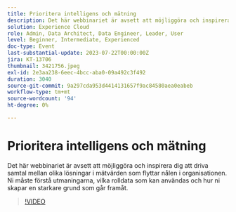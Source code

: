 ```yaml
---
title: Prioritera intelligens och mätning
description: Det här webbinariet är avsett att möjliggöra och inspirera dig att driva samtal mellan olika lösningar i mätvärden som flyttar nålen i organisationen. Ni måste förstå utmaningarna, vilka rolldata som kan användas och hur ni skapar en starkare grund som går framåt.
solution: Experience Cloud
role: Admin, Data Architect, Data Engineer, Leader, User
level: Beginner, Intermediate, Experienced
doc-type: Event
last-substantial-update: 2023-07-22T00:00:00Z
jira: KT-13706
thumbnail: 3421756.jpeg
exl-id: 2e3aa238-6eec-4bcc-aba0-09a492c3f492
duration: 3040
source-git-commit: 9a297cda953d4414131657f9ac84580aea0eabeb
workflow-type: tm+mt
source-wordcount: '94'
ht-degree: 0%

---
```


# Prioritera intelligens och mätning

Det här webbinariet är avsett att möjliggöra och inspirera dig att driva samtal mellan olika lösningar i mätvärden som flyttar nålen i organisationen. Ni måste förstå utmaningarna, vilka rolldata som kan användas och hur ni skapar en starkare grund som går framåt.

>[!VIDEO](https://video.tv.adobe.com/v/3421756/?learn=on)
